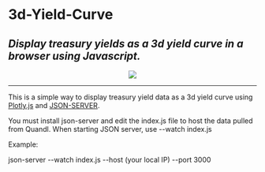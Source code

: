 # 3d-Yield-Curve

## _Display treasury yields as a 3d yield curve in a browser using Javascript._


<p align="center">
   <img src="/doc/3dcurve.png">
</p>


----

This is a simple way to display treasury yield data as a 3d yield curve using [Plotly.js](https://plotly.com/javascript/3d-surface-plots/) and [JSON-SERVER](https://github.com/typicode/json-server).

You must install json-server and edit the index.js file to host the data pulled from Quandl. When starting JSON server, use --watch index.js

Example:

json-server --watch index.js --host (your local IP) --port 3000

